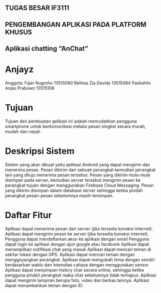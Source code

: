 ## TUGAS BESAR IF3111

## PENGEMBANGAN APLIKASI PADA PLATFORM KHUSUS

## Aplikasi chatting “AnChat”

# Anjayz

Anggota:
Fajar Nugroho 13515060
Bethea Zia Davida 13515084
Paskahlis Anjas Prabowo 13515108

# Tujuan

Tujuan dari pembuatan aplikasi ini adalah memudahkan pengguna smartphone untuk berkomunikasi melalui pesan singkat secara  murah, mudah dan cepat.

# Deskripsi Sistem

Sistem yang akan dibuat yaitu aplikasi Android yang dapat mengirim dan menerima pesan. Pesan dikirim dari sebuah perangkat kemudian perangkat lain yang dituju menerima pesan tersebut. Pesan yang dikirim mula-mula disimpan pada server, kemudian server tersebut mengirim pesan ke perangkat tujuan dengan menggunakan Firebase Cloud Messaging. Pesan yang dikirim disimpan dalam database server sehingga ketika pindah perangkat pesan-pesan sebelumnya masih tersimpan. 

# Daftar Fitur

Aplikasi dapat menerima pesan dari server (jika tersedia koneksi internet).
Aplikasi dapat mengirim pesan  ke server (jika tersedia koneksi internet).
Pengguna dapat mendaftarkan akun ke aplikasi dengan email
Pengguna dapat login ke aplikasi dengan ajun google atau facebook
Aplikasi dapat menampilkan notifikasi chat yang masuk
Aplikasi dapat mencari teman di sekitar lokasi dengan GPS.
Aplikasi dapat mencari teman dengan menggoyangkan perangkat.
Aplikasi dapat mengubah tema dengan sendiri berdasarkan waktu dan intensitas cahaya dengan menggunakan sensor.
Aplikasi dapat menyimpan history chat secara online, sehingga ketika pengguna pindah perangkat maka chat sebelumnya tidak terhapus.
Aplikasi dapat mengirim lampiran berupa foto, video dan berkas lainnya.
Aplikasi dapat menambahkan teman dengan ID.
